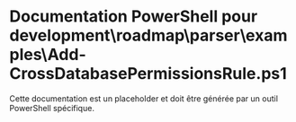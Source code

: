 # Documentation PowerShell pour development\roadmap\parser\examples\Add-CrossDatabasePermissionsRule.ps1

Cette documentation est un placeholder et doit être générée par un outil PowerShell spécifique.
